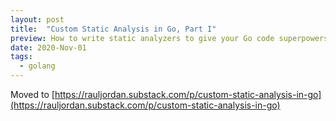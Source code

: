 ```yaml
---
layout: post
title:  "Custom Static Analysis in Go, Part I"
preview: How to write static analyzers to give your Go code superpowers
date: 2020-Nov-01
tags: 
  - golang
---
```


Moved to [https://rauljordan.substack.com/p/custom-static-analysis-in-go](https://rauljordan.substack.com/p/custom-static-analysis-in-go)